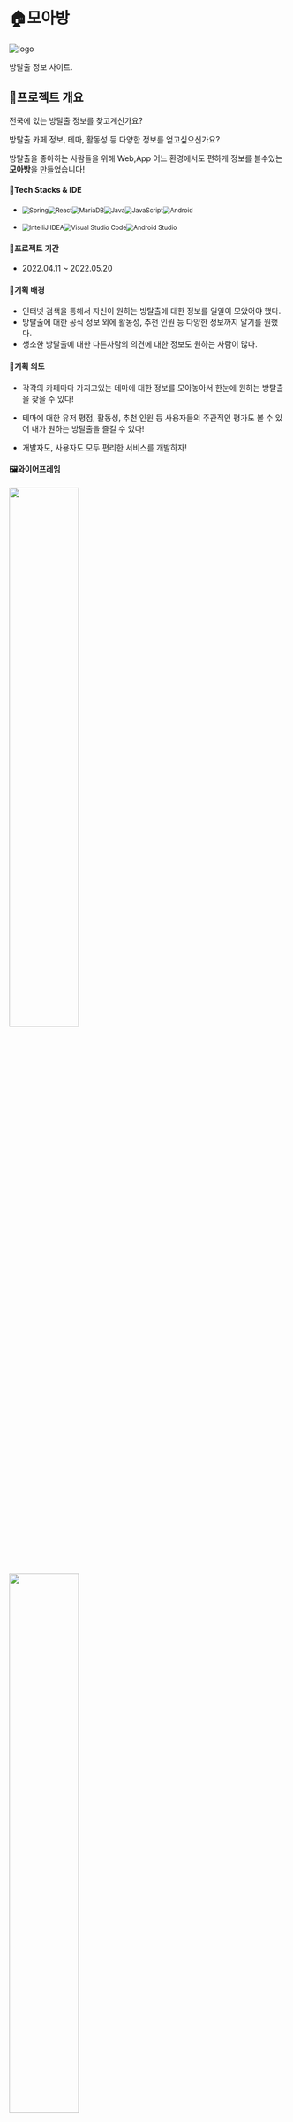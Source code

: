 # 🏠모아방

![logo](./image/Main_logo.png)

방탈출 정보 사이트.

## 🌈프로젝트 개요

전국에 있는 방탈출 정보를 찾고계신가요?

방탈출 카페 정보, 테마, 활동성 등 다양한 정보를 얻고싶으신가요?

방탈출을 좋아하는 사람들을 위해 Web,App 어느 환경에서도 편하게 정보를 볼수있는 **모아방**을 만들었습니다!

#### 💫Tech Stacks & IDE ####

- <img src="https://img.shields.io/badge/spring-%236DB33F.svg?style=for-the-badge&logo=spring&logoColor=white" alt="Spring" style="zoom: 80%;" /><img src="https://img.shields.io/badge/react-%2320232a.svg?style=for-the-badge&logo=react&logoColor=%2361DAFB" alt="React" style="zoom:80%;" /><img src="https://img.shields.io/badge/MySQL-4479A1?style=for-the-badge&logo=mysql&logoColor=white" alt="MariaDB" style="zoom:80%;" /><img src="https://img.shields.io/badge/java-%23ED8B00.svg?style=for-the-badge&logo=java&logoColor=white" alt="Java" style="zoom:80%;" /><img src="https://img.shields.io/badge/javascript-%23323330.svg?style=for-the-badge&logo=javascript&logoColor=%23F7DF1E" alt="JavaScript" style="zoom:80%;" /><img src="https://img.shields.io/badge/Android-3DDC84?style=for-the-badge&logo=android&logoColor=%23F7DF1E" alt="Android" style="zoom:80%;" />

- <img src="https://img.shields.io/badge/IntelliJIDEA-000000.svg?style=for-the-badge&logo=intellij-idea&logoColor=white" alt="IntelliJ IDEA" style="zoom:80%;" /><img src="https://img.shields.io/badge/Visual%20Studio%20Code-0078d7.svg?style=for-the-badge&logo=visual-studio-code&logoColor=white" alt="Visual Studio Code" style="zoom:80%;" /><img src="https://img.shields.io/badge/Android%20Studio-3DDC84.svg?style=for-the-badge&logo=android-studio&logoColor=white" alt="Android Studio" style="zoom:80%;" />  



#### 📅프로젝트 기간 ####

- 2022.04.11 ~ 2022.05.20

#### 🌟기획 배경 ####

- 인터넷 검색을 통해서 자신이 원하는 방탈출에 대한 정보를 일일이 모았어야 했다.
- 방탈출에 대한 공식 정보 외에 활동성, 추천 인원 등 다양한 정보까지 알기를 원했다.
- 생소한 방탈출에 대한 다른사람의 의견에 대한 정보도 원하는 사람이 많다.



#### 🌟기획 의도 ####

- 각각의 카페마다 가지고있는 테마에 대한 정보를 모아놓아서 한눈에 원하는 방탈출을 찾을 수 있다!

- 테마에 대한 유저 평점, 활동성, 추천 인원 등 사용자들의 주관적인 평가도 볼 수 있어 내가 원하는 방탈출을 즐길 수 있다!
- 개발자도, 사용자도 모두 편리한 서비스를 개발하자!  



#### 🖼와이어프레임

<img src="./image/wireframe.PNG" width="50%" hegiht="50%"></img>

<img src="./image/wireframe2.PNG" width="50%" hegiht="50%"></img>



## 💡주요 기능


### 🤸‍♀️카페 정보.

- 주변에 있는 방탈출 카페 정보(위치 및 거리, 카페 이름 등)를 보기 쉽게 알려줍니다

   App
   <img src="./image/Android_Cafe_Screen.jpg" width="300" hegiht="100"></img>

   Web

   <img src="./image/Web_Cafe_Screen.PNG" width="50%" hegiht="50%"></img>

- 구글 맵(Android), 카카오 맵(Web) 등 Maps의 기능을 활용해 해당 테마의 위치 정보 및 카페 정보를 알려줍니다!

  App

  <img src="./image/Android_Cafe_Detail_1.jpg" width="300" hegiht="100"></img><img src="./image/Android_cafe_map.jpg" width="300" hegiht="100"></img>

  Web

  <img src="./image/Web_Cafe_Map.PNG" width="50%" hegiht="50%"></img>

- 카페에 속해있는 테마 정보를 볼 수 있습니다!

   App
   
   <img src="./image/Android_Cafe_Detail_2.jpg" width="300" hegiht="100"></img>
   
   Web
   
   <img src="./image/Web_Cafe_Detail.PNG" width="50%" hegiht="50%"></img>

### 🏆테마 정보.

- 테마별로  정렬한 항목을 볼 수 있어요!

  App

  <img src="./image/Android_theme_list.jpg" width="300" hegiht="100"></img>

  Web

  <img src="./image/Web_Theme_Main.PNG" width="50%" hegiht="50%"></img>

- 테마별 필터를 적용해서 원하는 항목의 테마를 볼 수 있어요.

  App

  <img src="./image/Android_theme_filter.jpg" width="300" hegiht="100"></img>

  Web

  <img src="./image/Web_Theme_Fillter.PNG" width="70%" hegiht="50%"></img>

- 해당 테마 클릭시 테마의 상세 내용 및 리뷰를 볼 수 있어요!

  App

  <img src="./image/Android_theme_detail.jpg" width="300" hegiht="100"></img>

  Web
  
  <img src="./image/Web_Theme_Detail.PNG" width="70%" hegiht="50%"></img>
  
  - 해당 홈페이지로 이동하여 직접 예약을 하거나 정보를 볼 수 있어요! (Web의 경우에는 해당 사이트로 새 탭을 띄움.)
  
    <img src="./image/Android_Webview.jpg" width="300" hegiht="100"></img>

### 📃리뷰 정보

- 해당 테마에 대한 리뷰의 통계 정보 및  리뷰를 통해 사용자의 주관적인 의견을 직관적으로 볼 수 있어요!

  App

  <img src="./image/Android_Review.jpg" width="300" hegiht="100"></img>

  Web(리뷰 쓰기, 리뷰 보기)

  <img src="./image/Web_Theme_Review.PNG" width="70%" hegiht="50%"></img>

- 이용한 테마에 대한 리뷰를 작성, 수정, 삭제를 할 수 있어요

  <img src="./image/Android_Edit_Review.jpg" width="300" hegiht="100"></img>

### 📃**테마  비교**

- 각 테마에서 비교하기를 누르면 비교 리스트로 해당 테마가 들어가요!

  App

  <img src="./image/Android_theme_to_compare.jpg" width="300" hegiht="100"></img>

  Web
  
  <img src="./image/Web_Theme_Compare.PNG" width="70%" hegiht="50%"></img>
  
  - 비교하기에 넣은 리스트에 최대3개까지 항목을 비교하여 최적의 선택을 할 수 있어요!
  
    App
    
    <img src="./image/Android_theme_compare.jpg" width="300" hegiht="100"></img>
    
    Web
    
    <img src="./image/Web_MyPage_Compare.PNG" width="70%" hegiht="50%"></img>

### 🏆커뮤니티.

- 커뮤니티를 통해서 해당 사이트의 공지, 구인, 자유 게시판 등 확인할 수 있어요!

  App

  <img src="./image/Android_Community.jpg" width="300" hegiht="100"></img>

  Web

  <img src="./image/Web_Community_Main.PNG" width="70%" hegiht="50%"></img>

- 게시글 작성 및 수정을 할 수 있어요!

  App

  <img src="./image/Android_Community_Write_Article.jpg" width="300" hegiht="100"></img> 

  Web

  <img src="./image/Web_Community_Write.PNG" width="70%" hegiht="50%"></img>

- 게시글 댓글을 통해 다른 유저와 소통 할 수있어요!
  
  App
  
  <img src="./image/Android_Community_Comment.jpg" width="300" hegiht="100"></img>
  
  Web
  
  <img src="./image/Web_Comment.PNG" width="70%" hegiht="50%"></img>

### 🏆마이 페이지

- 해당 유저의 이용 테마, 테마 비교, 찜한 테마, 작성한 글 등 볼 수 있어요!

  마이 페이지 작성글 관리

  App

  <img src="./image/Android_post_review.jpg" width="300" hegiht="100"></img>

  Web

  <img src="./image/Web_MyPage_write.PNG" width="70%" hegiht="50%"></img>

  테마 비교

  App

  <img src="./image/Android_theme_compare.jpg" width="300" hegiht="100"></img>

  Web
  
  <img src="./image/Web_MyPage_Compare.PNG" width="70%" hegiht="50%"></img>
  
  찜한 테마
  
  App
  
  <img src="./image/Android_theme_like.jpg" width="300" hegiht="100"></img>
  
  Web
  
  <img src="./image/Web_MyPage_Like.PNG" width="70%" hegiht="50%"></img>
  
  이용한 테마
  
  App
  
  <img src="./image/Android_theme_done.jpg" width="300" hegiht="100"></img>
  
  Web
  
  <img src="./image/Web_MyPage_used.PNG" width="70%" hegiht="50%"></img>

## 🌈개발 환경

|                           Backend                            | Version |
| :----------------------------------------------------------: | :-----: |
| ![IntelliJ IDEA](https://img.shields.io/badge/IntelliJIDEA-000000.svg?style=for-the-badge&logo=intellij-idea&logoColor=white) |         |
| ![Java](https://img.shields.io/badge/java-%23ED8B00.svg?style=for-the-badge&logo=java&logoColor=white) |   1.8   |
| ![MySQL](https://img.shields.io/badge/mysql-%2300f.svg?style=for-the-badge&logo=mysql&logoColor=white) |   8.0   |
| <img src ="https://img.shields.io/badge/Spring Boot-green"></img> |  2.4.2  |
| <img src ="https://img.shields.io/badge/Spring Boot JPA-darkgreen"></img> |  2.5.4  |
| <img src ="https://img.shields.io/badge/Spring Security-lightgreen"></img> |         |
|     <img src ="https://img.shields.io/badge/Lombok-red">     |         |
| ![Swagger](https://img.shields.io/badge/-Swagger-%23Clojure?style=for-the-badge&logo=swagger&logoColor=white) |  2.9.2  |
| ![JWT](https://img.shields.io/badge/JWT-black?style=for-the-badge&logo=JSON%20web%20tokens) |  0.9.1  |



|                           Frontend                           | Version |
| :----------------------------------------------------------: | :-----: |
| ![Visual Studio Code](https://img.shields.io/badge/Visual%20Studio%20Code-0078d7.svg?style=for-the-badge&logo=visual-studio-code&logoColor=white) |         |
| ![React](https://img.shields.io/badge/react-%2320232a.svg?style=for-the-badge&logo=react&logoColor=%2361DAFB) |         |
| ![React Router](https://img.shields.io/badge/React_Router-CA4245?style=for-the-badge&logo=react-router&logoColor=white) |         |
| ![Redux](https://img.shields.io/badge/redux-%23593d88.svg?style=for-the-badge&logo=redux&logoColor=white) |         |

|                           Android                            | Version |
| :----------------------------------------------------------: | :-----: |
| <img src="https://img.shields.io/badge/Android%20Studio-3DDC84.svg?style=for-the-badge&logo=android-studio&logoColor=white" alt="Android Studio" style="zoom:80%;" /> | BumbleBee 2021.1.1 Patch2 |
| <img src="https://simpleicons.org/icons/kakao.svg" alt="KakaoSDK" style="zoom:40%;" /> | KakaoSDK 2.9.0 |
| <img src="https://simpleicons.org/icons/googlemaps.svg" alt="Google Maps" style="zoom:40%;" /> | Google Maps 18.0.2  |
| Retrofit | Retrofit 2.9.0 |
| Room | Room 2.4.2 |
| Viewmodel | Viewmodel 2.4.1 |


|                            CI/CD                             |
| :----------------------------------------------------------: |
| ![AWS](https://img.shields.io/badge/AWS-%23FF9900.svg?style=for-the-badge&logo=amazon-aws&logoColor=white) |
| ![Nginx](https://img.shields.io/badge/nginx-%23009639.svg?style=for-the-badge&logo=nginx&logoColor=white) |
| ![Jenkins](https://img.shields.io/badge/jenkins-%232C5263.svg?style=for-the-badge&logo=jenkins&logoColor=white) |





## 🌈서비스 아키텍처

![Moabang_Architecture](./image/Moabang_Architecture.PNG)





## 🌈CI/CD

**모아방**은 **Jenkins**를 사용하여 자동 배포를 구축하였습니다.

Gitlab Webhook을 설정하여 Jenkins의 **Gitlab trigger를 설정하였고,** Gitlab의 **Master branch**에 Push가 되면 Frontend, Backend가 자동으로 Build가 되고 실행이 되어 배포가 가능하도록 구축하였습니다.

또한, Frontend에서 사용한 React.js는 Nginx를 사용하여 배포하고, Backend는 Build하여 나온 jar 파일을 nohup 명령어를 사용하여 백그라운드에서 실행하고 배포되도록 하였습니다.

- [배포 방법 보기](https://lab.ssafy.com/s06-webmobile2-sub2/S06P12D103/-/blob/develop/exec/AWS%EB%B0%B0%ED%8F%AC%EB%B0%A9%EB%B2%95.md)



## 🌈기술 특이점

#### 배포

- Jenkins, Nginx를 사용한 자동 배포를 구현했습니다.





## 🌈협업 툴

![GitLab](https://img.shields.io/badge/gitlab-%23181717.svg?style=for-the-badge&logo=gitlab&logoColor=white)![Jira](https://img.shields.io/badge/jira-%230A0FFF.svg?style=for-the-badge&logo=jira&logoColor=white)![Notion](https://img.shields.io/badge/Notion-%23000000.svg?style=for-the-badge&logo=notion&logoColor=white)![Discord](https://img.shields.io/badge/Discord-%237289DA.svg?style=for-the-badge&logo=discord&logoColor=white)<img src ="https://img.shields.io/badge/Mattermost-blue"></img><img src ="https://img.shields.io/badge/Webex-darkblue"></img>



### 💠Git

#### ☠️Git 컨벤션

현재 브랜치 상황

```
Master - Develop ─ AOS
								 └ BE 
								 └ FE	
								 └ data	
```

### 브랜치 이름

```bash
feature/AOS/blahblah
feature/BE/blahblah
feature/FE/blahblah
feature/data/blahblah
```

### 커밋 메세지 구조

- IDE에서 작성 시

```
[#Jira이슈번호] feat : :sparkles: 로그인 기능 추가

- 로그인 ui 개발
- 로그인 기능 개발
################
# <타입> : <제목> 의 형식으로 제목을 아래 공백줄에 작성
# 제목은 50자 이내 / 변경사항이 "무엇"인지 명확히 작성 / 끝에 마침표 금지
# 예) [#Jira이슈번호]feat : :sparkles: 로그인 기능 추가

# 바로 아래 공백은 지우지 마세요 (제목과 본문의 분리를 위함)

################
# 본문(구체적인 내용)을 아랫줄에 작성
# 여러 줄의 메시지를 작성할 땐 "-"로 구분 (한 줄은 72자 이내)

################
# feat : :sparkles: 새로운 기능 추가
# fix : :bug: 버그 수정
# docs : :memo: 문서 수정
# test : :white_check_mark: 테스트 코드 추가
# refact : :zap: 코드 리팩토링
# style : :art: 코드 의미에 영향을 주지 않는 변경사항
# chore : :apple: 빌드 부분 혹은 패키지 매니저 수정사항
# error : :rotating_light: 에러가 해결되지 않은 코드. merge request 하면 안 됨
################
```

#### ☠️Git Flow 브랜치 전략

 <img src="https://user-images.githubusercontent.com/43775108/125800526-2ea36d8e-6262-4ba5-9ef0-af7845131d85.png" alt="git flow" style="zoom: 33%;" />

- `master`[배포] 👉 `develop`[개발] 👉 `feature` [기능]



### 💁‍♀️Jira

- __애자일(Agile)__ 방식
- __스프린트(Sprint)__ : 각 주의 월요일 오전 회의를 통해서 이번 주에 진행할 이슈 및 특이사항 들을 스프린트에 일주일 단위로 생성하여 진행하였습니다.
- __데일리 스크럼(Daily Scrum)__ : 어제 진행했던 사항 및 이슈와 오늘 진행할 사항들에 대해서 5~10분 간 짧은 회의를 진행하였습니다.

- 1️⃣ Epic : 큰 단위의 주요 기능들

- 2️⃣ Story : 해당 Epic의 세부적인 기능들로 구성

- 3️⃣ Label : FrontEnd, BackEnd 의 작업을 명시하기 위해서 사용

### 📒Notion

- 매일 회의록을 작성하고, 프로젝트를 정리 및 관리하기 위해 사용했습니다.

  

  ![](./image/notion_main.png)



### 👂Discord

- Webex를 대체하는 온라인 작업실로 사용했습니다.


### 🌀Mattermost

- Git과 Jira를 연동해서 이슈 발생 시 Mattermost 를 통해 알림

  


### 🌐Webex

- 모닝 스크럼 및 회의 부분에서 온라인 작업실로 사용했습니다.




## 🌈ERD

![ERD](./image/moabang_ERD.PNG)





## 🌈EC2 포트 정리

|         Server         | Port |
| :--------------------: | :--: |
| REST API (Spring Boot) | 8080 |
|        Jenkins         | 9000 |
|         MySQL          | 3306 |
| Server Default (https) |  80  |





## 👬팀원 소개

__윤승일__ 👑팀장

- <img src ="https://img.shields.io/badge/Android-lightgreen"></img>

- ![Android](https://img.shields.io/badge/Android-3DDC84?style=for-the-badge&logo=android&logoColor=white)


__김현수__

- <img src ="https://img.shields.io/badge/Android-lightgreen"></img>
- ![Android](https://img.shields.io/badge/Android-3DDC84?style=for-the-badge&logo=android&logoColor=white)

__이승관__

- <img src ="https://img.shields.io/badge/Backend-pink"></img>
- ![Spring](https://img.shields.io/badge/spring-%236DB33F.svg?style=for-the-badge&logo=spring&logoColor=white)![MySQL](https://img.shields.io/badge/mysql-%2300f.svg?style=for-the-badge&logo=mysql&logoColor=white)


__임기태__

- <img src ="https://img.shields.io/badge/Frontend-green"></img>
- ![React](https://img.shields.io/badge/react-%2320232a.svg?style=for-the-badge&logo=react&logoColor=%2361DAFB)


__정경훈__

- <img src ="https://img.shields.io/badge/Backend-pink"></img>
- ![Spring](https://img.shields.io/badge/spring-%236DB33F.svg?style=for-the-badge&logo=spring&logoColor=white)![MySQL](https://img.shields.io/badge/mysql-%2300f.svg?style=for-the-badge&logo=mysql&logoColor=white)![AWS](https://img.shields.io/badge/AWS-%23FF9900.svg?style=for-the-badge&logo=amazon-aws&logoColor=white)

__최성석__

- <img src ="https://img.shields.io/badge/Frontend-green"></img>
- ![React](https://img.shields.io/badge/react-%2320232a.svg?style=for-the-badge&logo=react&logoColor=%2361DAFB)



## 📌Site

[모아방 사이트 및 앱 다운](https://모아방.kr)
